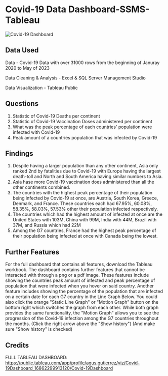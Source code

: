 # Covid-19 Data Dashboard-SSMS-Tableau
![Covid-19 Dashboard](https://github.com/AhGoose/SSMSDataCleaningQueries/assets/96403971/f7337fe8-d7c8-4b1d-aec9-aaef55e3daf9)

## Data Used
Data - Covid-19 Data with over 31000 rows from the beginning of Januray 2020 to May of 2023

Data Cleaning & Analysis - Excel & SQL Server Management Studio

Data Visualization - Tableau Public

## Questions
1. Statistic of Covid-19 Deaths per continent
2. Statistic of Covid-19 Vaccination Doses administered per continent
3. What was the peak percentage of each countries' population were infected with Covid-19
4. Peak amount of a countries population that was infected by Covid-19

## Findings
1. Despite having a larger population than any other continent, Asia only ranked 2nd by fatalities due to Covid-19 with Europe having the largest death-toll and North and South America having similar numbers to Asia. 
2. Asia hase more Covid-19 vaccination does administered than all the other continents combined.
3. The countries with the highest peak percentage of their population being infected by Covid-19 at once, are Austria, South Korea, Greece, Denmark, and France. These countries each had 67.95%, 60.08%, 58.35%, 58.03%, 57.53% other their population infected respectively.
4. The countries which had the highest amount of infected at once are the United States with 103M, China with 99M, India with 44M, Brazil with 37M, and Russia which had 22M
5. Among the G7 countries, France had the highest peak percentage of their population being infected at once with Canada being the lowest.

## Further Features
For the full dashboard that contains all features, download the Tableau workbook.
The dashboard contains further features that cannot be interacted with through a png or a pdf image.
These features include showing the countries peak amount of infected and peak percentage of population that were infected when you hover on said country.
Another feature includes showing the percentage of the population that are infected on a certain date for each G7 country in the Line Graph Below.
You could also click the orange "Static Line Graph" or "Motion Graph" button on the bottom right which switches the graph from each other.
While both graph provides the same functionality, the "Motion Graph" allows you to see the progression of the Covid-19 infection among the G7 countries throughout the months. (Click the right arrow above the "Show history") (And make sure "Show history" is checked)



## Credits
FULL TABLEAU DASHBOARD:
https://public.tableau.com/app/profile/agus.gutierrez/viz/Covid-19Dashboard_16862299913120/Covid-19Dashboard
